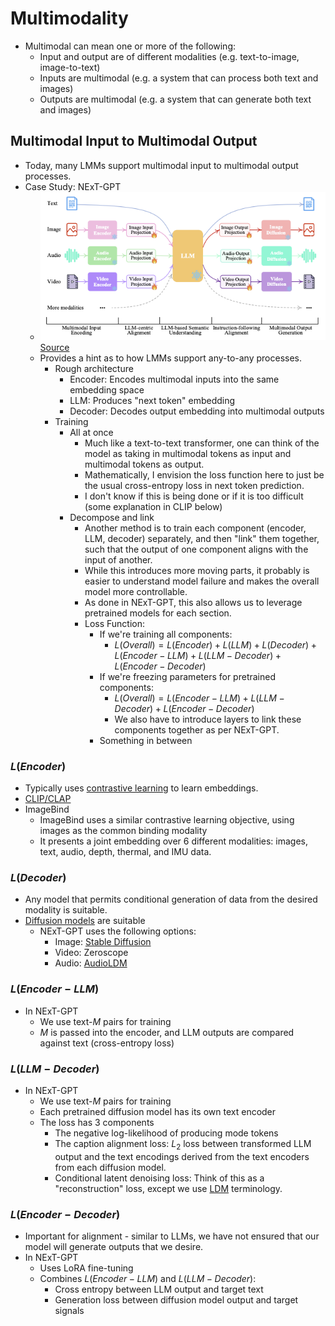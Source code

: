 # Multimodality

- Multimodal can mean one or more of the following:
  - Input and output are of different modalities (e.g. text-to-image, image-to-text)
  - Inputs are multimodal (e.g. a system that can process both text and images)
  - Outputs are multimodal (e.g. a system that can generate both text and images)

## Multimodal Input to Multimodal Output
- Today, many LMMs support multimodal input to multimodal output processes. 
- Case Study: NExT-GPT 
  - ![next_gpt.png](next_gpt.png)[Source](https://arxiv.org/pdf/2309.05519)
  - Provides a hint as to how LMMs support any-to-any processes. 
    - Rough architecture
      - Encoder: Encodes multimodal inputs into the same embedding space
      - LLM: Produces "next token" embedding
      - Decoder: Decodes output embedding into multimodal outputs
    - Training
      - All at once
        - Much like a text-to-text transformer, one can think of the model as taking in multimodal tokens as input and multimodal tokens as output. 
        - Mathematically, I envision the loss function here to just be the usual cross-entropy loss in next token prediction. 
        - I don't know if this is being done or if it is too difficult (some explanation in CLIP below)
      - Decompose and link
        - Another method is to train each component (encoder, LLM, decoder) separately, and then "link" them together, such that the output of one component aligns with the input of another. 
        - While this introduces more moving parts, it probably is easier to understand model failure and makes the overall model more controllable. 
        - As done in NExT-GPT, this also allows us to leverage pretrained models for each section.
        - Loss Function:
          - If we're training all components:
            - $L(Overall) = L(Encoder) + L(LLM) + L(Decoder) + L(Encoder-LLM) + L(LLM-Decoder) + L(Encoder-Decoder)$
          - If we're freezing parameters for pretrained components:
            - $L(Overall) = L(Encoder-LLM) + L(LLM-Decoder) + L(Encoder-Decoder)$
            - We also have to introduce layers to link these components together as per NExT-GPT. 
          - Something in between

### $L(Encoder)$

- Typically uses [contrastive learning](../15_contrastive_learning/notes.md) to learn embeddings.
- [CLIP/CLAP](../15_contrastive_learning/notes.md)
- ImageBind
  - ImageBind uses a similar contrastive learning objective, using images as the common binding modality
  - It presents a joint embedding over 6 different modalities: images, text, audio, depth, thermal, and IMU data.

### $L(Decoder)$

- Any model that permits conditional generation of data from the desired modality is suitable. 
- [Diffusion models](../10_diffusion/notes.md) are suitable
  - NExT-GPT uses the following options:
    - Image: [Stable Diffusion](../10_diffusion/notes.md)
    - Video: Zeroscope
    - Audio: [AudioLDM](../10_diffusion/notes.md)

### $L(Encoder-LLM)$

- In NExT-GPT
  - We use text-$M$ pairs for training
  - $M$ is passed into the encoder, and LLM outputs are compared against text (cross-entropy loss)

### $L(LLM-Decoder)$

- In NExT-GPT
  - We use text-$M$ pairs for training
  - Each pretrained diffusion model has its own text encoder
  - The loss has 3 components
    - The negative log-likelihood of producing mode tokens
    - The caption alignment loss: $L_2$ loss between transformed LLM output and the text encodings derived from the text encoders from each diffusion model. 
    - Conditional latent denoising loss: Think of this as a "reconstruction" loss, except we use [LDM](https://arxiv.org/pdf/2112.10752) terminology.

### $L(Encoder-Decoder)$

- Important for alignment - similar to LLMs, we have not ensured that our model will generate outputs that we desire.
- In NExT-GPT
  - Uses LoRA fine-tuning
  - Combines $L(Encoder-LLM)$ and $L(LLM-Decoder)$:
    - Cross entropy between LLM output and target text
    - Generation loss between diffusion model output and target signals